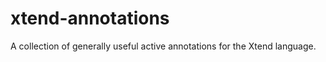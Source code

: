 xtend-annotations
=================

A collection of generally useful active annotations for the Xtend language.
